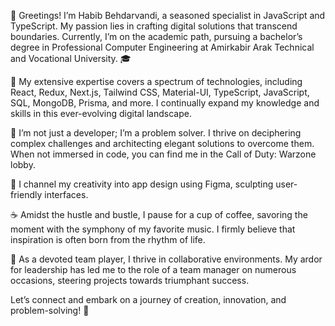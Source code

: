 👋 Greetings! I’m Habib Behdarvandi, a seasoned specialist in JavaScript and TypeScript. My passion lies in crafting digital solutions that transcend boundaries. Currently, I’m on the academic path, pursuing a bachelor’s degree in Professional Computer Engineering at Amirkabir Arak Technical and Vocational University. 🎓

🚀 My extensive expertise covers a spectrum of technologies, including React, Redux, Next.js, Tailwind CSS, Material-UI, TypeScript, JavaScript, SQL, MongoDB, Prisma, and more. I continually expand my knowledge and skills in this ever-evolving digital landscape.

🔧 I’m not just a developer; I’m a problem solver. I thrive on deciphering complex challenges and architecting elegant solutions to overcome them. When not immersed in code, you can find me in the Call of Duty: Warzone lobby.

👻 I channel my creativity into app design using Figma, sculpting user-friendly interfaces.

☕ Amidst the hustle and bustle, I pause for a cup of coffee, savoring the moment with the symphony of my favorite music. I firmly believe that inspiration is often born from the rhythm of life.

👥 As a devoted team player, I thrive in collaborative environments. My ardor for leadership has led me to the role of a team manager on numerous occasions, steering projects towards triumphant success.

Let’s connect and embark on a journey of creation, innovation, and problem-solving! 🌟
